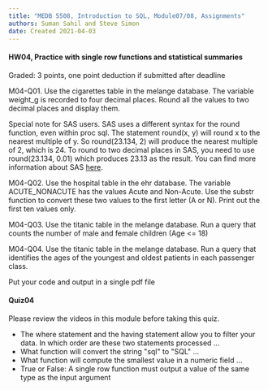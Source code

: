 ```yaml
---
title: "MEDB 5508, Introduction to SQL, Module07/08, Assignments"
authors: Suman Sahil and Steve Simon
date: Created 2021-04-03
---
```


#### HW04, Practice with single row functions and statistical summaries

Graded: 3 points, one point deduction if submitted after deadline

M04-Q01. Use the cigarettes table in the melange database. The variable weight_g is recorded to four decimal places. Round all the values to two decimal places and display them.

Special note for SAS users. SAS uses a different syntax for the round function, even within  proc sql. The statement round(x, y) will round x to the nearest multiple of y. So round(23.134, 2) will produce the nearest multiple of 2, which is 24. To round to two decimal places in SAS, you need to use round(23.134, 0.01) which produces 23.13 as the result. You can find more information about SAS [here][sas1].

M04-Q02. Use the hospital table in the ehr database. The variable ACUTE_NONACUTE has the values Acute and Non-Acute. Use the substr function to convert these two values to the first letter (A or N). Print out the first ten values only.

M04-Q03. Use the titanic table in the melange database. Run a query that counts the number of male and female children (Age <= 18)

M04-Q04. Use the titanic table in the melange database. Run a query that identifies the ages of the youngest and oldest patients in each passenger class.

Put your code and output in a single pdf file

#### Quiz04

Please review the videos in this module before taking this quiz.

+ The where statement and the having statement allow you to filter your data. In which order are these two statements processed ...
+ What function will convert the string "sql" to "SQL" ...
+ What function will compute the smallest value in a numeric field ...
+ True or False: A single row function must output a value of the same type as the input argument

[sas1]: https://sasexamplecode.com/how-to-round-numbers-in-sas/
